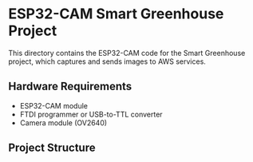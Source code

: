 # ESP32-CAM Smart Greenhouse Project

This directory contains the ESP32-CAM code for the Smart Greenhouse project, which captures and sends images to AWS services.

## Hardware Requirements

- ESP32-CAM module
- FTDI programmer or USB-to-TTL converter
- Camera module (OV2640)

## Project Structure
